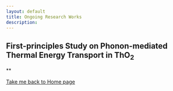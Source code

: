```yaml
---
layout: default
title: Ongoing Research Works
description:
---
```


## First-principles Study on Phonon-mediated Thermal Energy Transport in ThO<sub>2</sub>

**

[Take me back to Home page](./)
